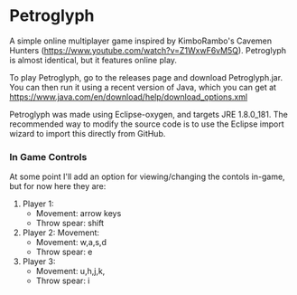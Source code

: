# Petroglyph
A simple online multiplayer game inspired by KimboRambo's Cavemen Hunters (https://www.youtube.com/watch?v=Z1WxwF6vM5Q). Petroglyph is almost identical, but it features online play. 

To play Petroglyph, go to the releases page and download Petroglyph.jar. You can then run it using a recent version of Java, which you can get at https://www.java.com/en/download/help/download_options.xml

Petroglyph was made using Eclipse-oxygen, and targets JRE 1.8.0_181. The recommended way to modify the source code is to use the Eclipse import wizard to import this directly from GitHub.

### In Game Controls
At some point I'll add an option for viewing/changing the contols in-game, but for now here they are:
1. Player 1: 
   * Movement: arrow keys
   * Throw spear: shift
2. Player 2: Movement: 
   * Movement: w,a,s,d
   * Throw spear: e
3. Player 3: 
   * Movement: u,h,j,k, 
   * Throw spear: i
